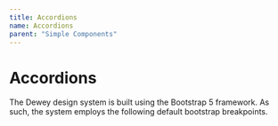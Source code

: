 ```yaml
---
title: Accordions
name: Accordions
parent: "Simple Components"
---
```

<h1 class="margin-top-zero">Accordions</h1>
<p>The Dewey design system is built using the Bootstrap 5 framework. As such, the system employs the following default bootstrap breakpoints.</p>